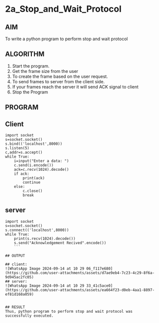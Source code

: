 # 2a_Stop_and_Wait_Protocol
## AIM 
To write a python program to perform stop and wait protocol
## ALGORITHM
1. Start the program.
2. Get the frame size from the user
3. To create the frame based on the user request.
4. To send frames to server from the client side.
5. If your frames reach the server it will send ACK signal to client
6. Stop the Program
## PROGRAM
## Client
```
import socket
s=socket.socket()
s.bind(('localhost',8000))
s.listen(5)
c,addr=s.accept()
while True:
    i=input("Enter a data: ")
    c.send(i.encode())
    ack=c.recv(1024).decode()
    if ack:
        print(ack)
        continue
    else:
        c.close()
        break
```
## server 

```
import socket
s=socket.socket()
s.connect(('localhost',8000))
while True:
    print(s.recv(1024).decode())
    s.send("Acknowledgement Recived".encode())
    ```

## OUTPUT

## client:
![WhatsApp Image 2024-09-14 at 10 29 06_f117e680](https://github.com/user-attachments/assets/d7ae9eb4-7c23-4c29-8f6a-9d945ac2fc05)
## server:
![WhatsApp Image 2024-09-14 at 10 29 33_41c5ace0](https://github.com/user-attachments/assets/ea664f23-d0eb-4aa1-8897-ef81d168a059)


## RESULT
Thus, python program to perform stop and wait protocol was successfully executed.
